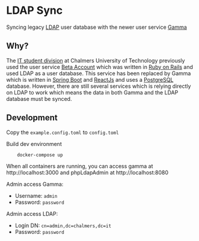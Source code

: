 # LDAP Sync

Syncing legacy [LDAP](https://ldap.com/) user database with the newer user service [Gamma](https://gamma.chalmers.it)

## Why?

The [IT student division](https://chalmers.it/) at Chalmers University of Technology previously used the user service [Beta Account](https://github.com/cthit/chalmersit-account-rails) which was written in [Ruby on Rails](https://rubyonrails.org/) and used LDAP as a user database. This service has been replaced by Gamma which is written in [Spring Boot](https://spring.io/projects/spring-boot) and [ReactJs](https://reactjs.org/) and uses a [PostgreSQL](https://www.postgresql.org/) database. However, there are still several services which is relying directly on LDAP to work which means the data in both Gamma and the LDAP database must be synced.

<!--## How?-->

## Development

Copy the `example.config.toml` to `config.toml`

Build dev environment

```
    docker-compose up
```

When all containers are running, you can access gamma at http://localhost:3000 and phpLdapAdmin at http://localhost:8080

Admin access Gamma:

- Username: `admin`
- Password: `password`

Admin access LDAP:

- Login DN: `cn=admin,dc=chalmers,dc=it`
- Password: `password`
